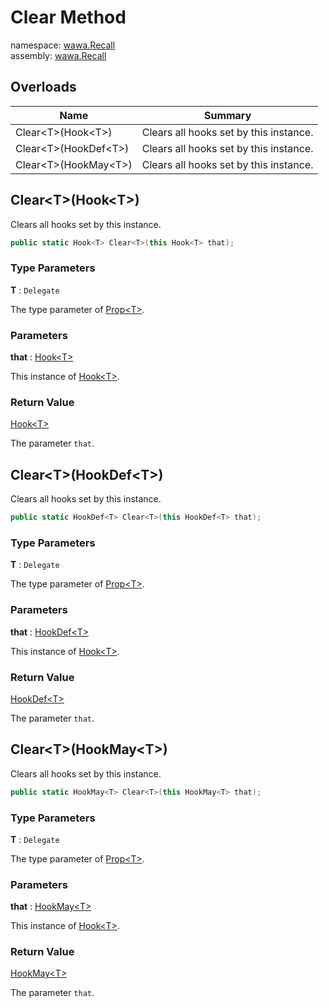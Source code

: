 # Clear Method

namespace: [wawa\.Recall](../../wawa.Recall.md)<br />
assembly: [wawa\.Recall](../../../wawa.Recall.md)



## Overloads

| Name | Summary |
|------|---------|
| Clear\<T\>\(Hook\<T\>\) | Clears all hooks set by this instance\. |
| Clear\<T\>\(HookDef\<T\>\) | Clears all hooks set by this instance\. |
| Clear\<T\>\(HookMay\<T\>\) | Clears all hooks set by this instance\. |

## Clear\<T\>\(Hook\<T\>\)

Clears all hooks set by this instance\.

```csharp
public static Hook<T> Clear<T>(this Hook<T> that);
```

### Type Parameters

__T__ : `Delegate`

The type parameter of [Prop\<T\>](../../../wawa.Recall/wawa.Recall/Prop\`1.md)\.

### Parameters

__that__ : [Hook\<T\>](../../../wawa.Recall/wawa.Recall/Hook\`1.md)

This instance of [Hook\<T\>](../../../wawa.Recall/wawa.Recall/Hook\`1.md)\.

### Return Value

[Hook\<T\>](../../../wawa.Recall/wawa.Recall/Hook\`1.md)

The parameter `that`\.

## Clear\<T\>\(HookDef\<T\>\)

Clears all hooks set by this instance\.

```csharp
public static HookDef<T> Clear<T>(this HookDef<T> that);
```

### Type Parameters

__T__ : `Delegate`

The type parameter of [Prop\<T\>](../../../wawa.Recall/wawa.Recall/Prop\`1.md)\.

### Parameters

__that__ : [HookDef\<T\>](../../../wawa.Recall/wawa.Recall/HookDef\`1.md)

This instance of [Hook\<T\>](../../../wawa.Recall/wawa.Recall/Hook\`1.md)\.

### Return Value

[HookDef\<T\>](../../../wawa.Recall/wawa.Recall/HookDef\`1.md)

The parameter `that`\.

## Clear\<T\>\(HookMay\<T\>\)

Clears all hooks set by this instance\.

```csharp
public static HookMay<T> Clear<T>(this HookMay<T> that);
```

### Type Parameters

__T__ : `Delegate`

The type parameter of [Prop\<T\>](../../../wawa.Recall/wawa.Recall/Prop\`1.md)\.

### Parameters

__that__ : [HookMay\<T\>](../../../wawa.Recall/wawa.Recall/HookMay\`1.md)

This instance of [Hook\<T\>](../../../wawa.Recall/wawa.Recall/Hook\`1.md)\.

### Return Value

[HookMay\<T\>](../../../wawa.Recall/wawa.Recall/HookMay\`1.md)

The parameter `that`\.

